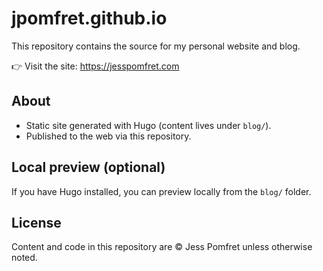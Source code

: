 # jpomfret.github.io

This repository contains the source for my personal website and blog.

👉 Visit the site: <https://jesspomfret.com>

## About

- Static site generated with Hugo (content lives under `blog/`).
- Published to the web via this repository.

## Local preview (optional)

If you have Hugo installed, you can preview locally from the `blog/` folder.

## License

Content and code in this repository are © Jess Pomfret unless otherwise noted.

